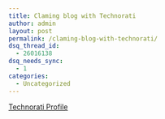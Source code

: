 ```yaml
---
title: Claming blog with Technorati
author: admin
layout: post
permalink: /claming-blog-with-technorati/
dsq_thread_id:
  - 26016138
dsq_needs_sync:
  - 1
categories:
  - Uncategorized
---
```

<a href="http://technorati.com/claim/urrjd7qpy5" rel="me">Technorati Profile</a>